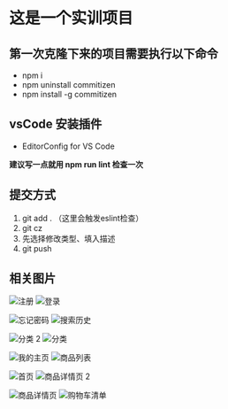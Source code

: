 # 这是一个实训项目
## 第一次克隆下来的项目需要执行以下命令
- npm i
- npm uninstall commitizen
- npm install -g commitizen
## vsCode 安装插件 
- EditorConfig for VS Code

**建议写一点就用 npm run lint 检查一次**

## 提交方式
1. git add . （这里会触发eslint检查）
2. git cz
3. 先选择修改类型、填入描述
4. git push


## 相关图片

![注册](https://user-images.githubusercontent.com/83321453/227912466-be70a2a5-8e7e-4629-ba49-fa2d6352d080.png)
![登录](https://user-images.githubusercontent.com/83321453/227912472-7027d66e-a397-4d1f-b17c-cf8a87a25529.png)


![忘记密码](https://user-images.githubusercontent.com/83321453/227912457-7904aec4-4b7b-44ab-b686-18712ee3ed1b.png)
![搜索历史](https://user-images.githubusercontent.com/83321453/227912450-1448c16c-71f1-4385-8732-091cdaf65222.png)


![分类 2](https://user-images.githubusercontent.com/83321453/227912477-309061a5-3828-4236-81d9-2ddbe91b31c5.png)
![分类](https://user-images.githubusercontent.com/83321453/227912479-0eb385e0-52b7-4bb0-985e-6da135bab0d2.png)


![我的主页](https://user-images.githubusercontent.com/83321453/227912459-58365845-5462-4ad1-9d3f-6406f6ca1f95.png)
![商品列表](https://user-images.githubusercontent.com/83321453/227912490-b46365a1-3a8b-4e27-82f9-edcb4afa1da9.png)


![首页](https://user-images.githubusercontent.com/83321453/227912931-69f462ad-9ed9-45a7-a1ef-5e0e1699e28a.png)
![商品详情页 2](https://user-images.githubusercontent.com/83321453/227912497-602887ee-a8a4-4041-b73b-89bf2fa5857d.png)


![商品详情页](https://user-images.githubusercontent.com/83321453/227912508-b31a135f-3792-456b-9aef-79aed66f779f.png)
![购物车清单](https://user-images.githubusercontent.com/83321453/227912483-2beebe05-b0bf-4167-952d-8f1a806ca7ab.png)


